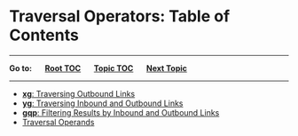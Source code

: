 # Traversal Operators: Table of Contents

----

**Go to:** &nbsp;&nbsp;&nbsp;&nbsp; [**Root TOC**](CM-Well.RootTOC.TOC.md) &nbsp;&nbsp;&nbsp;&nbsp; [**Topic TOC**](API.TOC.md) &nbsp;&nbsp;&nbsp;&nbsp; [**Next Topic**](API.Traversal.xg.md)  

----

- [**xg**: Traversing Outbound Links](API.Traversal.xg.md)
- [**yg**: Traversing Inbound and Outbound Links](API.Traversal.yg.md)
- [**gqp**: Filtering Results by Inbound and Outbound Links](API.Traversal.gqp.md)
- [Traversal Operands](API.Traversal.Operands.md)
